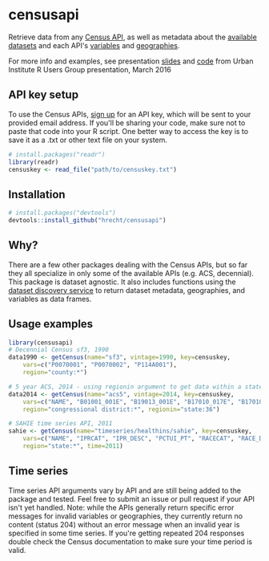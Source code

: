# censusapi

Retrieve data from any [Census API](http://www.census.gov/data/developers/data-sets.html), as well as metadata about the [available datasets](http://api.census.gov/data.html) and each API's [variables](http://api.census.gov/data/2000/sf1/variables.html) and [geographies](http://api.census.gov/data/2000/sf1/geography.html).

For more info and examples, see presentation [slides](http://urbaninstitute.github.io/R-Trainings/accesing-census-apis/presentation/index.html#/) and [code](https://github.com/UrbanInstitute/R-Trainings/blob/gh-pages/accesing-census-apis/accessingCensusApis.R) from Urban Institute R Users Group presentation, March 2016

## API key setup
To use the Census APIs, [sign up](http://api.census.gov/data/key_signup.html) for an API key, which will be sent to your provided email address.
If you'll be sharing your code, make sure not to paste that code into your R script. One better way to access the key is to save it as a .txt or other text file on your system.
```R
# install.packages("readr")
library(readr)
censuskey <- read_file("path/to/censuskey.txt")
```

## Installation

```R
# install.packages("devtools")
devtools::install_github("hrecht/censusapi")
```

## Why?
There are a few other packages dealing with the Census APIs, but so far they all specialize in only some of the available APIs (e.g. ACS, decennial). This package is dataset agnostic. It also includes functions using the [dataset discovery service](http://www.census.gov/data/developers/updates/new-discovery-tool.html) to return dataset metadata, geographies, and variables as data frames.

## Usage examples
```R
library(censusapi)
# Decennial Census sf3, 1990
data1990 <- getCensus(name="sf3", vintage=1990, key=censuskey, 
	vars=c("P0070001", "P0070002", "P114A001"), 
	region="county:*")

# 5 year ACS, 2014 - using regionin argument to get data within a state
data2014 <- getCensus(name="acs5", vintage=2014, key=censuskey, 
	vars=c("NAME", "B01001_001E", "B19013_001E", "B17010_017E", "B17010_037E"), 
	region="congressional district:*", regionin="state:36")

# SAHIE time series API, 2011
sahie <- getCensus(name="timeseries/healthins/sahie", key=censuskey, 
	vars=c("NAME", "IPRCAT", "IPR_DESC", "PCTUI_PT", "RACECAT", "RACE_DESC"), 
	region="state:*", time=2011)
```

## Time series
Time series API arguments vary by API and are still being added to the package and tested. Feel free to submit an issue or pull request if your API isn't yet handled.
Note: while the APIs generally return specific error messages for invalid variables or geographies, they currently return no content (status 204) without an error message when an invalid year is specified in some time series. If you're getting repeated 204 responses double check the Census documentation to make sure your time period is valid.

